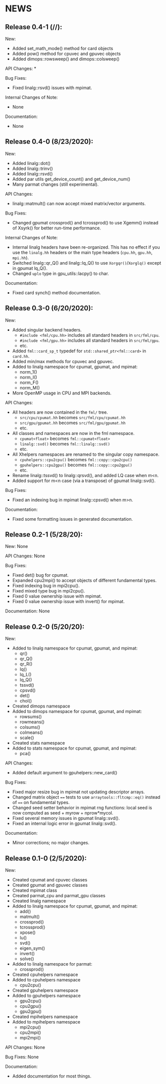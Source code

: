 # NEWS

## Release 0.4-1 (//):

New:
  * Added set_math_mode() method for card objects
  * Added pow() method for cpuvec and gpuvec objects
  * Added dimops::rowsweep() and dimops::colsweep()

API Changes:
  * 

Bug Fixes:
  * Fixed linalg::rsvd() issues with mpimat.

Internal Changes of Note:
  * None

Documentation:
  * None





## Release 0.4-0 (8/23/2020):

New:
  * Added linalg::dot()
  * Added linalg::trinv()
  * Added linalg::rsvd()
  * Added par utils get_device_count() and get_device_num()
  * Many parmat changes (still experimental).

API Changes:
  * linalg::matmult() can now accept mixed matrix/vector arguments.

Bug Fixes:
  * Changed gpumat crossprod() and tcrossprod() to use Xgemm() instead of
    Xsyrk() for better run-time performance.

Internal Changes of Note:
  * Internal linalg headers have been re-organized. This has no effect if
  you use the `linalg.hh` headers or the main type headers (`cpu.hh`, `gpu.hh`, `mpi.hh`).
  * Switched linalg::qr_Q() and linalg::lq_Q() to use `Xorgqr()`/`Xorglq()` except in gpumat lq_Q().
  * Changed `uplo` type in gpu_utils::lacpy() to char.

Documentation:
  * Fixed card synch() method documentation.





## Release 0.3-0 (6/20/2020):

New:
  * Added singular backend headers.
      - `#include <fml/cpu.hh>` includes all standard headers in `src/fml/cpu`.
      - `#include <fml/gpu.hh>` includes all standard headers in `src/fml/gpu`.
      - etc.
  * Added `fml::card_sp_t` typedef for `std::shared_ptr<fml::card>` in `card.hh`.
  * Added min/max methods for cpuvec and gpuvec.
  * Added to linalg namespace for cpumat, gpumat, and mpimat:
      - norm_1()
      - norm_I()
      - norm_F()
      - norm_M()
  * More OpenMP usage in CPU and MPI backends.

API Changes:
  * All headers are now contained in the `fml/` tree.
      - `src/cpu/cpumat.hh` becomes `src/fml/cpu/cpumat.hh`
      - `src/gpu/gpumat.hh` becomes `src/fml/gpu/gpumat.hh`
      - etc.
  * All classes and namespaces are now in the fml namespace.
      - `cpumat<float>` becomes `fml::cpumat<float>`
      - `linalg::svd()` becomes `fml::linalg::svd()`
      - etc.
  * All Xhelpers namespaces are renamed to the singular copy namespace.
      - `cpuhelpers::cpu2cpu()` becomes `fml::copy::cpu2cpu()`
      - `gpuhelpers::cpu2gpu()` becomes `fml::copy::cpu2gpu()`
      - etc.
  * Rename linalg::tssvd() to linalg::qrsvd(), and added LQ case when m<n.
  * Added support for m<n case (via a transpose) of gpumat linalg::svd().

Bug Fixes:
  * Fixed an indexing bug in mpimat linalg::cpsvd() when m>n.

Documentation:
  * Fixed some formatting issues in generated documentation.





## Release 0.2-1 (5/28/20):

New: None

API Changes: None

Bug Fixes:
  * Fixed det() bug for cpumat.
  * Expanded cpu2mpi() to accept objects of different fundamental types.
  * Fixed indexing bug in mpi2cpu().
  * Fixed mixed type bug in mpi2cpu().
  * Fixed 0 value ownership issue with mpimat.
  * Fixed 0 value ownership issue with invert() for mpimat.

Documentation: None





## Release 0.2-0 (5/20/20):

New:
  * Added to linalg namespace for cpumat, gpumat, and mpimat:
      - qr()
      - qr_Q()
      - qr_R()
      - lq()
      - lq_L()
      - lq_Q()
      - tssvd()
      - cpsvd()
      - det()
      - chol()
  * Created dimops namespace
  * Added to dimops namespace for cpumat, gpumat, and mpimat:
      - rowsums()
      - rowmeans()
      - colsums()
      - colmeans()
      - scale()
  * Created stats namespace
  * Added to stats namespace for cpumat, gpumat, and mpimat:
      - pca()

API Changes:
  * Added default argument to gpuhelpers::new_card()

Bug Fixes:
  * Fixed major resize bug in mpimat not updating descriptor arrays.
  * Changed matrix object `==` tests to use `arraytools::fltcmp::eq()` instead
    of `==` on fundamental types.
  * Changed seed setter behavior in mpimat rng functions: local seed is now
    computed as seed + myrow + nprow*mycol.
  * Fixed several memory issues in gpumat linalg::svd().
  * Fixed an internal logic error in gpumat linalg::svd().

Documentation:
  * Minor corrections; no major changes.





## Release 0.1-0 (2/5/2020):

New:
  * Created cpumat and cpuvec classes
  * Created gpumat and gpuvec classes
  * Created mpimat class
  * Created parmat_cpu and parmat_gpu classes
  * Created linalg namespace
  * Added to linalg namespace for cpumat, gpumat, and mpimat:
      - add()
      - matmult()
      - crossprod()
      - tcrossprod()
      - xpose()
      - lu()
      - svd()
      - eigen_sym()
      - invert()
      - solve()
  * Added to linalg namespace for parmat:
      - crossprod()
  * Created cpuhelpers namespace
  * Added to cpuhelpers namespace
      - cpu2cpu()
  * Created gpuhelpers namespace
  * Added to gpuhelpers namespace
      - gpu2cpu()
      - cpu2gpu()
      - gpu2gpu()
  * Created mpihelpers namespace
  * Added to mpihelpers namespace
      - mpi2cpu()
      - cpu2mpi()
      - mpi2mpi()

API Changes: None

Bug Fixes: None

Documentation:
  * Added documentation for most things.
